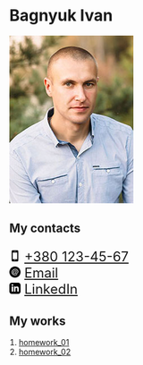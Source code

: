 <html lang="ua">
<head>
    <meta charset="UTF-8">
    <meta http-equiv="X-UA-Compatible" content="IE=edge">
    <meta name="viewport" content="width=device-width, initial-scale=1.0">
    <title>Document</title>
</head>
<body>
    <h1>Bagnyuk Ivan</h1>
    <img src="/img/profile.jpg" alt="profile" style="width300">
    <h2>My contacts</h2>
        <ul style="list-style: none; padding-left: 0; font-size: 24px">
            <li>
            <img src="/icons/phone.svg" alt="phone icon" style="width: 20px">
            <a href="tel:+3801234567">+380 123-45-67</a></li>
            <li>
            <img src="/icons/email.svg" alt="email icon" style="width: 20px">
            <a href="mailto:bink@email.ua">Email</a></li>
            <li>
            <img src="/icons/linkedin.svg" alt="linkedin icon" style="width: 20px">
            <a href="https://www.linkedin.com/in/bink-one-356848104/" target="_blank">LinkedIn</a>
            </li>
        </ul>
    <h2>My works</h2>
        <ol style="padding-left: 17px">
            <li><a href="https://github.com/bink-git/beetroot/tree/develop/homework_01" target="_blank">homework_01</a></li>
            <li><a href="https://github.com/bink-git/beetroot/tree/develop/homework_02" target="_blank">homework_02</a></li>
        </ol>
        


</body>
</html>
